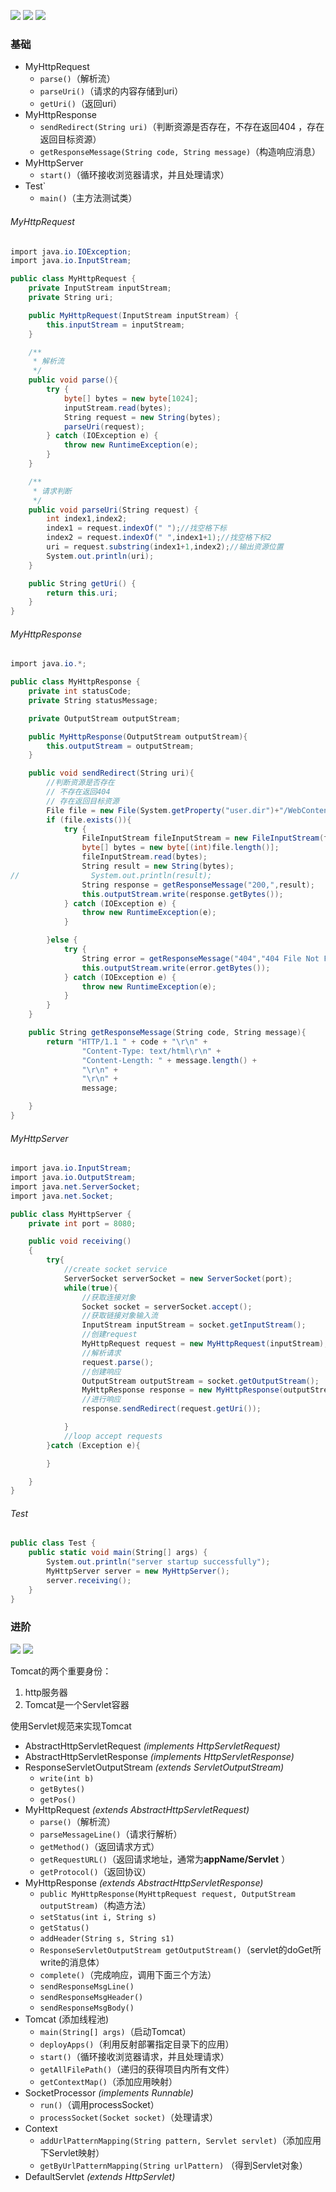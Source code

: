 ![](IMG/Pasted%20image%2020241011225855.png)
![](IMG/Pasted%20image%2020241011225913.png)
![](IMG/Pasted%20image%2020241013113954.png)
### 基础
- MyHttpRequest
    - `parse()`（解析流）
    - `parseUri()`（请求的内容存储到uri）
    - `getUri()`（返回uri）
- MyHttpResponse
    - `sendRedirect(String uri)`（判断资源是否存在，不存在返回404  ，存在返回目标资源）
    - `getResponseMessage(String code, String message)`（构造响应消息）
- MyHttpServer
    - `start()`（循环接收浏览器请求，并且处理请求）
- Test`
    - `main()`（主方法测试类）

###### MyHttpRequest
```C#
import java.io.IOException;
import java.io.InputStream;

public class MyHttpRequest {
    private InputStream inputStream;
    private String uri;

    public MyHttpRequest(InputStream inputStream) {
        this.inputStream = inputStream;
    }

    /**
     * 解析流
     */
    public void parse(){
        try {
            byte[] bytes = new byte[1024];
            inputStream.read(bytes);
            String request = new String(bytes);
            parseUri(request);
        } catch (IOException e) {
            throw new RuntimeException(e);
        }
    }

    /**
     * 请求判断
     */
    public void parseUri(String request) {
        int index1,index2;
        index1 = request.indexOf(" ");//找空格下标
        index2 = request.indexOf(" ",index1+1);//找空格下标2
        uri = request.substring(index1+1,index2);//输出资源位置
        System.out.println(uri);
    }

    public String getUri() {
        return this.uri;
    }
}
```

###### MyHttpResponse
```C#
import java.io.*;

public class MyHttpResponse {
    private int statusCode;
    private String statusMessage;

    private OutputStream outputStream;

    public MyHttpResponse(OutputStream outputStream){
        this.outputStream = outputStream;
    }

    public void sendRedirect(String uri){
        //判断资源是否存在
        // 不存在返回404
        // 存在返回目标资源
        File file = new File(System.getProperty("user.dir")+"/WebContent" + uri);
        if (file.exists()){
            try {
                FileInputStream fileInputStream = new FileInputStream(file);
                byte[] bytes = new byte[(int)file.length()];
                fileInputStream.read(bytes);
                String result = new String(bytes);
//                System.out.println(result);
                String response = getResponseMessage("200,",result);
                this.outputStream.write(response.getBytes());
            } catch (IOException e) {
                throw new RuntimeException(e);
            }

        }else {
            try {
                String error = getResponseMessage("404","404 File Not Found!");
                this.outputStream.write(error.getBytes());
            } catch (IOException e) {
                throw new RuntimeException(e);
            }
        }
    }

    public String getResponseMessage(String code, String message){
        return "HTTP/1.1 " + code + "\r\n" +
                "Content-Type: text/html\r\n" +
                "Content-Length: " + message.length() +
                "\r\n" +
                "\r\n" +
                message;

    }
}
```

###### MyHttpServer
```C#
import java.io.InputStream;
import java.io.OutputStream;
import java.net.ServerSocket;
import java.net.Socket;

public class MyHttpServer {
    private int port = 8080;

    public void receiving()
    {
        try{
            //create socket service
            ServerSocket serverSocket = new ServerSocket(port);
            while(true){
                //获取连接对象
                Socket socket = serverSocket.accept();
                //获取链接对象输入流
                InputStream inputStream = socket.getInputStream();
                //创建request
                MyHttpRequest request = new MyHttpRequest(inputStream);
                //解析请求
                request.parse();
                //创建响应
                OutputStream outputStream = socket.getOutputStream();
                MyHttpResponse response = new MyHttpResponse(outputStream);
                //进行响应
                response.sendRedirect(request.getUri());

            }
            //loop accept requests
        }catch (Exception e){

        }

    }
}
```

###### Test
```C#
public class Test {
    public static void main(String[] args) {
        System.out.println("server startup successfully");
        MyHttpServer server = new MyHttpServer();
        server.receiving();
    }
}
```

### 进阶
![](IMG/Pasted%20image%2020241012213802.png)
![](IMG/Pasted%20image%2020241012213832.png)

Tomcat的两个重要身份：
1. http服务器
2. Tomcat是一个Servlet容器

使用Servlet规范来实现Tomcat
- AbstractHttpServletRequest *(implements HttpServletRequest)*
- AbstractHttpServletResponse *(implements HttpServletResponse)*
- ResponseServletOutputStream *(extends ServletOutputStream)*
    - `write(int b)`
    - `getBytes()`
    - `getPos()`
- MyHttpRequest *(extends AbstractHttpServletRequest)*
    - `parse()`（解析流）
    - `parseMessageLine()`（请求行解析）
    - `getMethod()`（返回请求方式）
    - `getRequestURL()`（返回请求地址，通常为**appName/Servlet** ）
    - `getProtocol()`（返回协议）
- MyHttpResponse *(extends AbstractHttpServletResponse)*
    - `public MyHttpResponse(MyHttpRequest request, OutputStream outputStream)`（构造方法）
    - `setStatus(int i, String s)`
    - `getStatus()`
    - `addHeader(String s, String s1)`
    - `ResponseServletOutputStream getOutputStream()`（servlet的doGet所write的消息体）
    - `complete()`（完成响应，调用下面三个方法）
    - `sendResponseMsgLine()`
    - `sendResponseMsgHeader()`
    - `sendResponseMsgBody()`
- Tomcat (添加线程池)
    - `main(String[] args)`（启动Tomcat）
    - `deployApps()`（利用反射部署指定目录下的应用）
    - `start()`（循环接收浏览器请求，并且处理请求）
    - `getAllFilePath()`（递归的获得项目内所有文件）
    - `getContextMap()`（添加应用映射）
- SocketProcessor *(implements Runnable)*
    - `run()`（调用processSocket）
    - `processSocket(Socket socket)`（处理请求）
- Context
    - `addUrlPatternMapping(String pattern, Servlet servlet)`（添加应用下Servlet映射）
    - `getByUrlPatternMapping(String urlPattern)` （得到Servlet对象）
- DefaultServlet *(extends HttpServlet)*